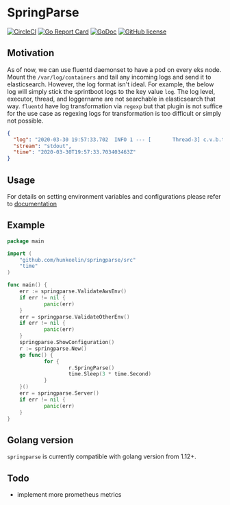 # SpringParse
[![CircleCI](https://circleci.com/gh/hunkeelin/springparse.svg?style=shield)](https://circleci.com/gh/hunkeelin/springparse)
[![Go Report Card](https://goreportcard.com/badge/github.com/hunkeelin/springparse)](https://goreportcard.com/report/github.com/hunkeelin/springparse)
[![GoDoc](https://godoc.org/github.com/hunkeelin/springparse/src?status.svg)](https://godoc.org/github.com/hunkeelin/springparse/src)
[![GitHub license](https://img.shields.io/badge/license-MIT-blue.svg)](https://raw.githubusercontent.com/hunkeelin/springparse/master/LICENSE)


## Motivation
As of now, we can use fluentd daemonset to have a pod on every eks node. Mount the `/var/log/containers` and tail any incoming logs and send it to elasticsearch. However, the log format isn't ideal. For example, the below log will simply stick the sprintboot logs to the key value `log`. The log level, executor, thread, and loggername are not searchable in elasticsearch that way. `fluentd` have log transformation via `regexp` but that plugin is not suffice for the use case as regexing logs for transformation is too difficult or simply not possible. 
```json
{
  "log": "2020-03-30 19:57:33.702  INFO 1 --- [       Thread-3] c.v.b.t.fooWebhookEventConsumer      : FOOLOG",
  "stream": "stdout",
  "time": "2020-03-30T19:57:33.703403463Z"
}
```

## Usage
For details on setting environment variables and configurations please refer to [documentation](src/README.md)

## Example
```go
package main

import (
    "github.com/hunkeelin/springparse/src"
    "time"
)

func main() {
    err := springparse.ValidateAwsEnv()
    if err != nil {
            panic(err)
    }
    err = springparse.ValidateOtherEnv()
    if err != nil {
            panic(err)
    }
    springparse.ShowConfiguration()
    r := springparse.New()
    go func() {
            for {
                    r.SpringParse()
                    time.Sleep(3 * time.Second)
            }
    }()
    err = springparse.Server()
    if err != nil {
            panic(err)
    }
}
```

## Golang version

`springparse` is currently compatible with golang version from 1.12+.

## Todo
* implement more prometheus metrics
